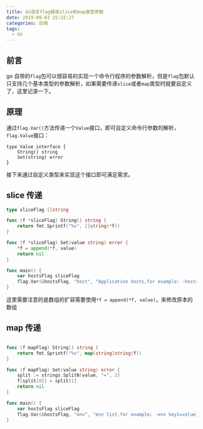 ```yaml
---
title: Go语言flag接收slice和map类型参数
date: 2019-09-03 15:22:27
categories: 后端
tags:
  - Go
---
```


## 前言

go 自带的`flag`包可以很容易的实现一个命令行程序的参数解析，但是`flag`包默认只支持几个基本类型的参数解析，如果需要传递`slice`或者`map`类型时就要自定义了，这里记录一下。

## 原理

通过`flag.Var()`方法传递一个`Value`接口，即可自定义命令行参数的解析，`flag.Value`接口：

```
type Value interface {
	String() string
	Set(string) error
}
```

<!-- more -->

接下来通过自定义类型来实现这个接口即可满足需求。

## slice 传递

```go
type sliceFlag []string

func (f *sliceFlag) String() string {
	return fmt.Sprintf("%v", []string(*f))
}

func (f *sliceFlag) Set(value string) error {
	*f = append(*f, value)
	return nil
}

func main() {
    var hostsFlag sliceFlag
    flag.Var(&hostsFlag, "host", "Application hosts,for example: -host=a.com -host=b.com")
}
```

这里需要注意的是数组的扩容需要使用`*f = append(*f, value)`，来修改原本的数组

## map 传递

```go

func (f mapFlag) String() string {
	return fmt.Sprintf("%v", map[string]string(f))
}

func (f mapFlag) Set(value string) error {
	split := strings.SplitN(value, "=", 2)
	f[split[0]] = split[1]
	return nil
}

func main() {
    var hostsFlag sliceFlag
    flag.Var(&hostsFlag, "env", "env list,for example: -env key1=value1 -env key2=value2")
}
```
